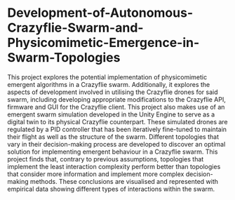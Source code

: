 # Development-of-Autonomous-Crazyflie-Swarm-and-Physicomimetic-Emergence-in-Swarm-Topologies
This project explores the potential implementation of physicomimetic emergent algorithms in a Crazyflie swarm. Additionally, it explores the aspects of development involved in utilising the Crazyflie drones for said swarm, including developing appropriate modifications to the Crazyflie API, firmware and GUI for the Crazyflie client. This project also makes use of an emergent swarm simulation developed in the Unity Engine to serve as a digital twin to its physical Crazyflie counterpart. These simulated drones are regulated by a PID controller that has been iteratively fine-tuned to maintain their flight as well as the structure of the swarm. Different topologies that vary in their decision-making process are developed to discover an optimal solution for implementing emergent behaviour in a Crazyflie swarm. This project finds that, contrary to previous assumptions, topologies that implement the least interaction complexity perform better than topologies that consider more information and implement more complex decision-making methods. These conclusions are visualised and represented with empirical data showing different types of interactions within the swarm.
